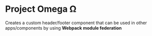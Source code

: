 <!-- @format -->

# Project Omega &#x03a9;

Creates a custom header/footer component that can be used in other apps/components by using **Webpack module federation**
